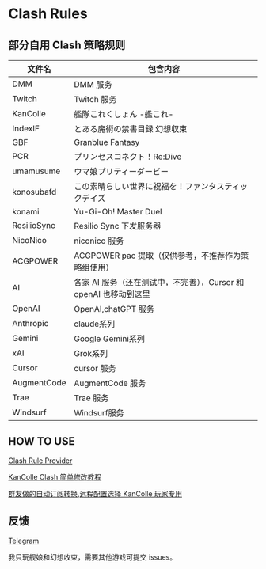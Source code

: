 # Clash Rules

## 部分自用 Clash 策略规则

| 文件名      | 包含内容                                                          |
| ----------- | ----------------------------------------------------------------- |
| DMM         | DMM 服务                                                          |
| Twitch      | Twitch 服务                                                       |
| KanColle    | 艦隊これくしょん -艦これ-                                         |
| IndexIF     | とある魔術の禁書目録 幻想収束                                     |
| GBF         | Granblue Fantasy                                                  |
| PCR         | プリンセスコネクト！Re:Dive                                       |
| umamusume   | ウマ娘プリティーダービー                                          |
| konosubafd  | この素晴らしい世界に祝福を！ファンタスティックデイズ              |
| konami      | Yu-Gi-Oh! Master Duel                                             |
| ResilioSync | Resilio Sync 下发服务器                                           |
| NicoNico    | niconico 服务                                                     |
| ACGPOWER    | ACGPOWER pac 提取（仅供参考，不推荐作为策略组使用）               |
| AI          | 各家 AI 服务（还在测试中，不完善），Cursor 和 openAI 也移动到这里 |
| OpenAI      | OpenAI,chatGPT 服务                                               |
| Anthropic      |claude系列                                           |
| Gemini      |Google Gemini系列                                           |
| xAI      |Grok系列                                           |
| Cursor      | cursor 服务                                                       |
| AugmentCode      |AugmentCode 服务                                           |
| Trae      |Trae 服务                                           |
| Windsurf     |Windsurf服务                                           |


## HOW TO USE

[Clash Rule Provider](https://lancellc.gitbook.io/clash/clash-config-file/rule-provider)

[KanColle Clash 简单修改教程](https://telegra.ph/clash-kancolle-rules-07-19)

[群友做的自动订阅转换,远程配置选择 KanColle 玩家专用](https://acl4ssr.antientropy.xyz/)

## 反馈

[Telegram](https://t.me/AdriaticSea)

我只玩舰娘和幻想收束，需要其他游戏可提交 issues。
